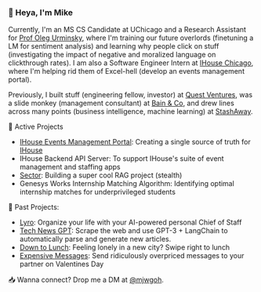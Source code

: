 ### 👋 Heya, I'm Mike

Currently, I'm an MS CS Candidate at UChicago and a Research Assistant for [Prof Oleg Urminsky](https://www.chicagobooth.edu/faculty/directory/u/oleg-urminsky), where I'm training our future overlords (finetuning a LM for sentiment analysis) and learning why people click on stuff (investigating the impact of negative and moralized language on clickthrough rates). I am also a Software Engineer Intern at [IHouse Chicago](https://ihouse.uchicago.edu), where I'm helping rid them of Excel-hell (develop an events management portal).

Previously, I built stuff (engineering fellow, investor) at [Quest Ventures](https://www.questventures.com), was a slide monkey (management consultant) at [Bain & Co](http://bain.com), and drew lines across many points (business intelligence, machine learning) at [StashAway](http://stashaway.com).

🌱 Active Projects
- [IHouse Events Management Portal](https://ihouse-frontend.vercel.app/): Creating a single source of truth for [IHouse](https://ihouse.uchicago.edu)
- IHouse Backend API Server: To support IHouse's suite of event management and staffing apps
- [Sector](http://trysector.com): Building a super cool RAG project (stealth)
- Genesys Works Internship Matching Algorithm: Identifying optimal internship matches for underprivileged students

📜 Past Projects:
- [Lyro](http://trylyro.com): Organize your life with your AI-powered personal Chief of Staff
- [Tech News GPT](https://github.com/mjwgoh/tech-news-gpt): Scrape the web and use GPT-3 + LangChain to automatically parse and generate new articles.
- [Down to Lunch](https://github.com/mjwgoh/Down-to-Lunch): Feeling lonely in a new city? Swipe right to lunch
- [Expensive Messages](https://github.com/mjwgoh/Expensive-Messages): Send ridiculously overpriced messages to your partner on Valentines Day

📥 Wanna connect? Drop me a DM at [@mjwgoh](https://twitter.com/mjwgoh).
